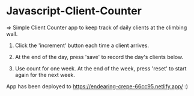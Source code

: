 # Javascript-Client-Counter

=> Simple Client Counter app to keep track of daily clients at the climbing wall.

1. Click the 'increment' button each time a client arrives.

2. At the end of the day, press 'save' to record the day's clients below.

3. Use count for one week. At the end of the week, press 'reset' to start again for the next week.

App has been deployed to https://endearing-crepe-66cc95.netlify.app/ :)
